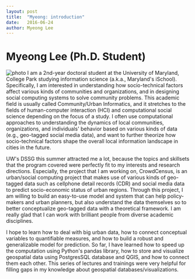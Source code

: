 ```yaml
---
layout: post
title:  "Myeong: introduction"
date:   2016-06-24
author: Myeong Lee
---
```


# Myeong Lee (Ph.D. Student)

![photo](http://myeonglee.com/sites/default/files/myeong_2.jpg) I am a 2nd-year doctoral student at the University of Maryland, College Park studying information science (a.k.a., Maryland's iSchool). Specifically, I am interested in understanding how socio-technical factors affect various kinds of communities and organizations, and in designing social computing systems to solve community problems. This academic field is usually called Community/Urban Informatics, and it stretches to the fields of human-computer interaction (HCI) and computational social science depending on the focus of a study. I often use computational approaches to understanding the dynamics of local communities, organizations, and individuals' behavior based on various kinds of data (e.g., geo-tagged social media data), and want to further theorize how socio-technical factors shape the overall local information landscape in cities in the future. UW's DSSG this summer attracted me a lot, because the topics and skillsets that the program covered were perfectly fit to my interests and research directions. Especially, the project that I am working on, CrowdCensus, is an urban/social computing project that makes use of various kinds of geo-tagged data such as cellphone detail records (CDR) and social media data to predict socio-economic status of urban regions. Through this project, I am willing to build an easy-to-use model and system that can help policy-makers and urban planners, but also understand the data themselves so to better conceptualize geo-tagged data with a theoretical framework. I am really glad that I can work with brilliant people from diverse academic disciplines. I hope to learn how to deal with big urban data, how to connect conceptual variables to quantifiable measures, and how to build a robust and generalizable model for prediction. So far, I have learned how to speed up the computation using Python's pandas library, how to store and visualize geospatial data using PostgresSQL database and QGIS, and how to connect them each other. This series of lectures and trainings were very helpful for filling gaps in my knowledge about geospatial databases/visualizations.

<link href="../assets/css/myeong.css" rel="stylesheet"></link>